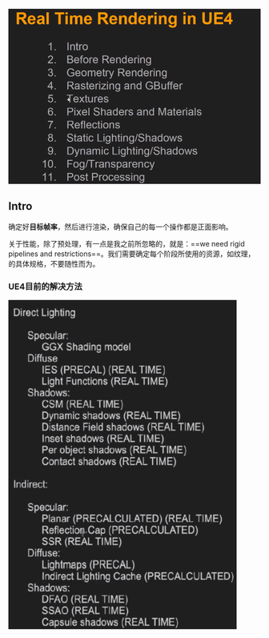![image-20201228210732537](实时渲染深入探究2.assets/image-20201228210732537.png)

## Intro

确定好**目标帧率**，然后进行渲染，确保自己的每一个操作都是正面影响。

关于性能，除了预处理，有一点是我之前所忽略的，就是：==we need rigid pipelines and restrictions==。我们需要确定每个阶段所使用的资源，如纹理，的具体规格，不要随性而为。

### UE4目前的解决方法

![image-20201228211938313](实时渲染深入探究2.assets/image-20201228211938313.png)



